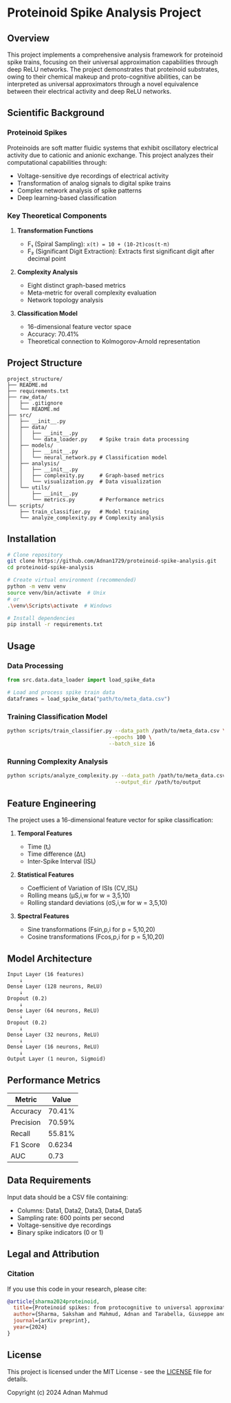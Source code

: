 # Proteinoid Spike Analysis Project

## Overview
This project implements a comprehensive analysis framework for proteinoid spike trains, focusing on their universal approximation capabilities through deep ReLU networks. The project demonstrates that proteinoid substrates, owing to their chemical makeup and proto-cognitive abilities, can be interpreted as universal approximators through a novel equivalence between their electrical activity and deep ReLU networks.

## Scientific Background

### Proteinoid Spikes
Proteinoids are soft matter fluidic systems that exhibit oscillatory electrical activity due to cationic and anionic exchange. This project analyzes their computational capabilities through:
- Voltage-sensitive dye recordings of electrical activity
- Transformation of analog signals to digital spike trains
- Complex network analysis of spike patterns
- Deep learning-based classification

### Key Theoretical Components
1. **Transformation Functions**
   - F₁ (Spiral Sampling): `x(t) = 10 + (10-2t)cos(t·π)`
   - F₂ (Significant Digit Extraction): Extracts first significant digit after decimal point

2. **Complexity Analysis**
   - Eight distinct graph-based metrics
   - Meta-metric for overall complexity evaluation
   - Network topology analysis

3. **Classification Model**
   - 16-dimensional feature vector space
   - Accuracy: 70.41%
   - Theoretical connection to Kolmogorov-Arnold representation

## Project Structure

```
project_structure/
├── README.md
├── requirements.txt
├── raw_data/                  
│   ├── .gitignore            
│   └── README.md             
├── src/
│   ├── __init__.py
│   ├── data/
│   │   ├── __init__.py
│   │   └── data_loader.py    # Spike train data processing
│   ├── models/
│   │   ├── __init__.py
│   │   └── neural_network.py # Classification model
│   ├── analysis/
│   │   ├── __init__.py
│   │   ├── complexity.py     # Graph-based metrics
│   │   └── visualization.py  # Data visualization
│   └── utils/
│       ├── __init__.py
│       └── metrics.py        # Performance metrics
└── scripts/
    ├── train_classifier.py   # Model training
    └── analyze_complexity.py # Complexity analysis
```

## Installation

```bash
# Clone repository
git clone https://github.com/Adnan1729/proteinoid-spike-analysis.git
cd proteinoid-spike-analysis

# Create virtual environment (recommended)
python -m venv venv
source venv/bin/activate  # Unix
# or
.\venv\Scripts\activate  # Windows

# Install dependencies
pip install -r requirements.txt
```

## Usage

### Data Processing
```python
from src.data.data_loader import load_spike_data

# Load and process spike train data
dataframes = load_spike_data("path/to/meta_data.csv")
```

### Training Classification Model
```bash
python scripts/train_classifier.py --data_path /path/to/meta_data.csv \
                                 --epochs 100 \
                                 --batch_size 16
```

### Running Complexity Analysis
```bash
python scripts/analyze_complexity.py --data_path /path/to/meta_data.csv \
                                   --output_dir /path/to/output
```

## Feature Engineering

The project uses a 16-dimensional feature vector for spike classification:
1. **Temporal Features**
   - Time (tᵢ)
   - Time difference (Δtᵢ)
   - Inter-Spike Interval (ISIᵢ)

2. **Statistical Features**
   - Coefficient of Variation of ISIs (CV_ISIᵢ)
   - Rolling means (μS,i,w for w = 3,5,10)
   - Rolling standard deviations (σS,i,w for w = 3,5,10)

3. **Spectral Features**
   - Sine transformations (Fsin,p,i for p = 5,10,20)
   - Cosine transformations (Fcos,p,i for p = 5,10,20)

## Model Architecture

```
Input Layer (16 features)
    ↓
Dense Layer (128 neurons, ReLU)
    ↓
Dropout (0.2)
    ↓
Dense Layer (64 neurons, ReLU)
    ↓
Dropout (0.2)
    ↓
Dense Layer (32 neurons, ReLU)
    ↓
Dense Layer (16 neurons, ReLU)
    ↓
Output Layer (1 neuron, Sigmoid)
```

## Performance Metrics

| Metric    | Value  |
|-----------|--------|
| Accuracy  | 70.41% |
| Precision | 70.59% |
| Recall    | 55.81% |
| F1 Score  | 0.6234 |
| AUC       | 0.73   |

## Data Requirements

Input data should be a CSV file containing:
- Columns: Data1, Data2, Data3, Data4, Data5
- Sampling rate: 600 points per second
- Voltage-sensitive dye recordings
- Binary spike indicators (0 or 1)

## Legal and Attribution

### Citation
If you use this code in your research, please cite:
```bibtex
@article{sharma2024proteinoid,
  title={Proteinoid spikes: from protocognitive to universal approximating agents},
  author={Sharma, Saksham and Mahmud, Adnan and Tarabella, Giuseppe and Mougoyannis, Panagiotis and Adamatzky, Andrew},
  journal={arXiv preprint},
  year={2024}
}
```
## License

This project is licensed under the MIT License - see the [LICENSE](LICENSE) file for details.

Copyright (c) 2024 Adnan Mahmud
